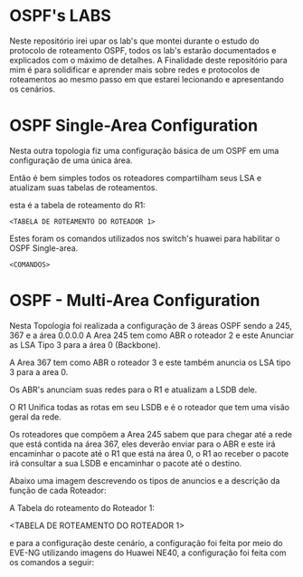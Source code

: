 # OSPF's LABS
Neste repositório irei upar os lab's que montei durante o estudo do protocolo de roteamento OSPF, todos os lab's estarão documentados e explicados com o máximo de detalhes.
A Finalidade deste repositório para mim é para solidificar e aprender mais sobre redes e protocolos de roteamentos ao mesmo passo em que estarei lecionando e apresentando os cenários.

# OSPF Single-Area Configuration

Nesta outra topologia fiz uma configuração básica de um OSPF em uma configuração de uma única área.

Então é bem simples todos os roteadores compartilham seus LSA e atualizam suas tabelas de roteamentos.

  <IMAGEM EXPLICANDO A TOPOLOGIA>

esta é a tabela de roteamento do R1:

    <TABELA DE ROTEAMENTO DO ROTEADOR 1>

Estes foram os comandos utilizados nos switch's huawei para habilitar o OSPF Single-area.
    
    <COMANDOS>

# OSPF - Multi-Area Configuration

Nesta Topologia foi realizada a configuração de 3 áreas OSPF sendo a 245, 367 e a área 0.0.0.0
A Area 245 tem como ABR o roteador 2 e este Anunciar as LSA Tipo 3 para a área 0 (Backbone).

A Area 367 tem como ABR o roteador 3 e este também anuncia os LSA tipo 3 para a area 0.

Os ABR's anunciam suas redes para o R1 e atualizam a LSDB dele.

O R1 Unifica todas as rotas em seu LSDB e é o roteador que tem uma visão geral da rede.

Os roteadores que compõem a Area 245 sabem que para chegar até a rede que está contida na área 367, eles deverão enviar para o ABR e este irá encaminhar o pacote até o R1 que está na área 0, o R1 ao receber o pacote irá consultar a sua LSDB e encaminhar o pacote até o destino.

Abaixo uma imagem descrevendo os tipos de anuncios e a descrição da função de cada Roteador:

<IMAGEM EXPLICANDO A TOPOLOGIA>

A Tabela do roteamento do Roteador 1:

<TABELA DE ROTEAMENTO DO ROTEADOR 1>

e para a configuração deste cenário, a configuração foi feita por meio do EVE-NG utilizando imagens do Huawei NE40, a configuração foi feita com os comandos a seguir:

<COMANDOS>




